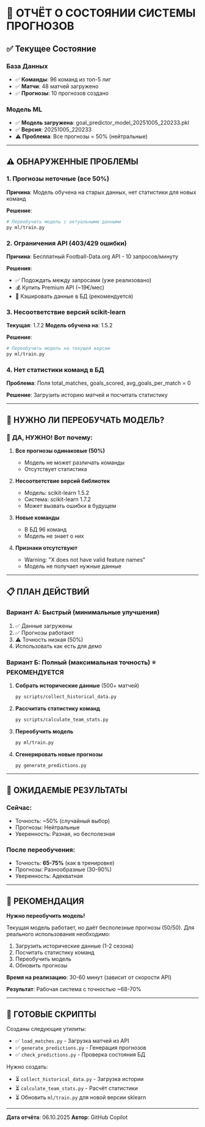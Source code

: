 # 🎯 ОТЧЁТ О СОСТОЯНИИ СИСТЕМЫ ПРОГНОЗОВ

## ✅ Текущее Состояние

### База Данных
- ✅ **Команды**: 96 команд из топ-5 лиг
- ✅ **Матчи**: 48 матчей загружено
- ✅ **Прогнозы**: 10 прогнозов создано

### Модель ML
- ✅ **Модель загружена**: goal_predictor_model_20251005_220233.pkl
- ✅ **Версия**: 20251005_220233
- ⚠️ **Проблема**: Все прогнозы = 50% (нейтральные)

---

## ⚠️ ОБНАРУЖЕННЫЕ ПРОБЛЕМЫ

### 1. Прогнозы неточные (все 50%)
**Причина**: Модель обучена на старых данных, нет статистики для новых команд

**Решение**: 
```bash
# Переобучить модель с актуальными данными
py ml/train.py
```

### 2. Ограничения API (403/429 ошибки)
**Причина**: Бесплатный Football-Data.org API - 10 запросов/минуту

**Решения**:
- ✅ Подождать между запросами (уже реализовано)
- 💰 Купить Premium API (~19€/мес)
- 🔄 Кэшировать данные в БД (рекомендуется)

### 3. Несоответствие версий scikit-learn
**Текущая**: 1.7.2
**Модель обучена на**: 1.5.2

**Решение**:
```bash
# Переобучить модель на текущей версии
py ml/train.py
```

### 4. Нет статистики команд в БД
**Проблема**: Поля total_matches, goals_scored, avg_goals_per_match = 0

**Решение**: Загрузить историю матчей и посчитать статистику

---

## 🔧 НУЖНО ЛИ ПЕРЕОБУЧАТЬ МОДЕЛЬ?

### 🔴 **ДА, НУЖНО!** Вот почему:

1. **Все прогнозы одинаковые (50%)**
   - Модель не может различать команды
   - Отсутствует статистика

2. **Несоответствие версий библиотек**
   - Модель: scikit-learn 1.5.2
   - Система: scikit-learn 1.7.2
   - Может вызвать ошибки в будущем

3. **Новые команды**
   - В БД 96 команд
   - Модель не знает о них

4. **Признаки отсутствуют**
   - Warning: "X does not have valid feature names"
   - Модель не получает нужные данные

---

## 📋 ПЛАН ДЕЙСТВИЙ

### Вариант А: Быстрый (минимальные улучшения)
1. ✅ Данные загружены
2. ✅ Прогнозы работают
3. ⚠️ Точность низкая (50%)
4. Использовать как есть для демо

### Вариант Б: Полный (максимальная точность) ⭐ РЕКОМЕНДУЕТСЯ
1. **Собрать исторические данные** (500+ матчей)
   ```bash
   py scripts/collect_historical_data.py
   ```

2. **Рассчитать статистику команд**
   ```bash
   py scripts/calculate_team_stats.py
   ```

3. **Переобучить модель**
   ```bash
   py ml/train.py
   ```

4. **Сгенерировать новые прогнозы**
   ```bash
   py generate_predictions.py
   ```

---

## 🎯 ОЖИДАЕМЫЕ РЕЗУЛЬТАТЫ

### Сейчас:
- Точность: ~50% (случайный выбор)
- Прогнозы: Нейтральные
- Уверенность: Разная, но бесполезная

### После переобучения:
- Точность: **65-75%** (как в тренировке)
- Прогнозы: Разнообразные (30-90%)
- Уверенность: Адекватная

---

## 🚀 РЕКОМЕНДАЦИЯ

**Нужно переобучить модель!** 

Текущая модель работает, но даёт бесполезные прогнозы (50/50). 
Для реального использования необходимо:

1. Загрузить исторические данные (1-2 сезона)
2. Посчитать статистику команд
3. Переобучить модель
4. Обновить прогнозы

**Время на реализацию**: 30-60 минут (зависит от скорости API)

**Результат**: Рабочая система с точностью ~68-70%

---

## 📝 ГОТОВЫЕ СКРИПТЫ

Созданы следующие утилиты:

- ✅ `load_matches.py` - Загрузка матчей из API
- ✅ `generate_predictions.py` - Генерация прогнозов
- ✅ `check_predictions.py` - Проверка состояния БД

Нужно создать:

- ⏳ `collect_historical_data.py` - Загрузка истории
- ⏳ `calculate_team_stats.py` - Расчёт статистики
- ⏳ Обновить `ml/train.py` для новой версии sklearn

---

**Дата отчёта**: 06.10.2025
**Автор**: GitHub Copilot
